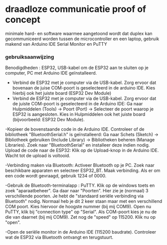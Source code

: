 # draadloze communicatie proof of concept
minimale hard- en software waarmee aangetoond wordt dat duplex kan gecommuniceerd worden tussen de microcontroller en een laptop, gebruik makend van Arduino IDE Serial Monitor en PuTTY 
<br />

### gebruiksaanwijzing
Benodigdheden : ESP32, USB-kabel om de ESP32 aan te sluiten op je computer, PC met Arduino IDE geïnstalleerd.

- Verbind de ESP32 met je computer via de USB-kabel. Zorg ervoor dat bovenaan de juise COM-poort is geselecteerd in de arduino IDE. Kies hierbij ook het juiste board (ESP32 Dev Module)
- Verbind de ESP32 met je computer via de USB-kabel. Zorg ervoor dat de juiste COM-poort is geselecteerd in de Arduino IDE: Ga naar Hulpmiddelen (Tools) → Poort (Port) → Selecteer de poort waarop je ESP32 is aangesloten. Kies in Hulpmiddelen ook het juiste board (bijvoorbeeld: ESP32 Dev Module).

-Kopieer de bovenstaande code in de Arduino IDE. Controleer of de bibliotheek "BluetoothSerial.h" is geïnstalleerd: Ga naar Schets (Sketch) → Bibliotheek gebruiken (Include Library) → Bibliotheken beheren (Manage Libraries). Zoek naar "BluetoothSerial" en installeer deze indien nodig. Upload de code naar de ESP32: Klik op de Upload-knop in de Arduino IDE. Wacht tot de upload is voltooid.

-Verbinding maken via Bluetooth: Activeer Bluetooth op je PC. Zoek naar beschikbare apparaten en selecteer ESP32_BT. Maak verbinding. Als er om een code wordt gevraagd, gebruik 1234 of 0000.

-Gebruik de Bluetooth-terminalapp : PuTTY. Klik op de windows toets en zoek "aparaatbeheer". Ga daar naar "Poorten". Hier zie je (normaal) 3 verschillende poorten. Je hebt de "standaard seriële verbinding via Bluetooth" nodig. Normaal heb je dit 2 keer staan maar met een verschillend COM poort. Kies hiervoor de hoogste nummer (bij mij COM9). Open nu PuTTY, klik bij "connection type" op "Serial". Als COM-poort kies je nu de die van daarnet (bij mij COM9). Zet nog de "speed" op 115200. Klik nu op "open".


-Open de seriële monitor in de Arduino IDE (115200 baudrate). Controleer wat de ESP32 via Bluetooth ontvangt en terugstuurt.
